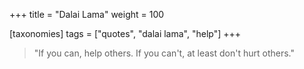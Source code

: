 +++
title = "Dalai Lama"
weight = 100

[taxonomies]
tags = ["quotes", "dalai lama", "help"]
+++

> "If you can, help others. If you can't, at least don't hurt others."

